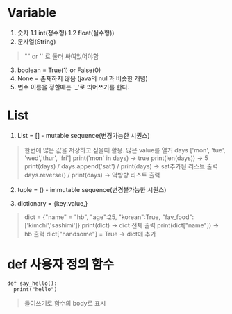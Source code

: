 # Variable
1. 숫자
1.1 int(정수형)
1.2 float(실수형))
2. 문자열(String)
> "" or '' 로 둘러 싸여있어야함
3. boolean = True(1) or False(0)
4. None = 존재하지 않음 (java의 null과 비슷한 개념)
5. 변수 이름을 정할때는 '_'로 띄어쓰기를 한다.

# List
1. List = [] - mutable sequence(변경가능한 시퀀스)
> 한번에 많은 값을 저장하고 싶을때 활용. 많은 value를 열거
days ['mon', 'tue', 'wed','thur', 'fri']
print('mon' in days)  -> true
print(len(days)) -> 5
print(days) / days.append('sat') / print(days) -> sat추가된 리스트 출력
days.reverse() / print(days) -> 역방향 리스트 출력   

2. tuple = () - immutable sequence(변경불가능한 시퀀스)

3. dictionary = {key:value,}
> dict = {"name" = "hb", "age":25, "korean":True, "fav_food":['kimchi','sashimi']}
print(dict) -> dict 전체 출력
print(dict["name"]) -> hb 출력
dict["handsome"] = True -> dict에 추가

# def 사용자 정의 함수
```
def say_hello():
  print("hello")
```
> 들여쓰기로 함수의 body르 표시